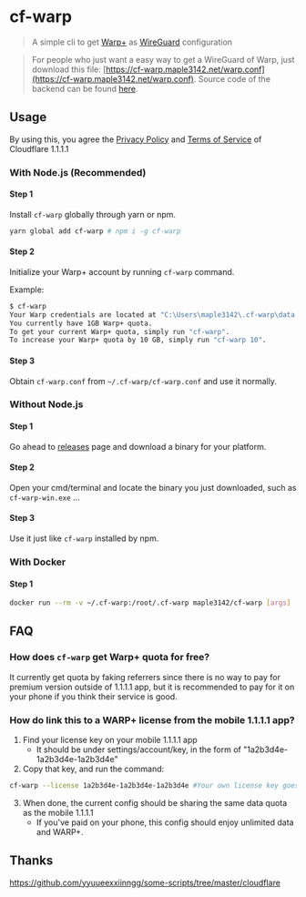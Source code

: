 # cf-warp

> A simple cli to get [Warp+](https://blog.cloudflare.com/announcing-warp-plus/) as [WireGuard](https://www.wireguard.com/) configuration

> For people who just want a easy way to get a WireGuard of Warp, just download this file: [https://cf-warp.maple3142.net/warp.conf](https://cf-warp.maple3142.net/warp.conf).
> Source code of the backend can be found [here](https://glitch.com/edit/#!/cf-warp).

## Usage

By using this, you agree the [Privacy Policy](https://www.cloudflare.com/application/privacypolicy/) and [Terms of Service](https://www.cloudflare.com/application/terms/) of Cloudflare 1.1.1.1

### With Node.js (Recommended)

#### Step 1

Install `cf-warp` globally through yarn or npm.

```bash
yarn global add cf-warp # npm i -g cf-warp
```

#### Step 2

Initialize your Warp+ account by running `cf-warp` command.

Example:

```bash
$ cf-warp
Your Warp credentials are located at "C:\Users\maple3142\.cf-warp\data.json", and WireGuard connection file is "C:\Users\maple3142\.cf-warp\cf-warp.conf".
You currently have 1GB Warp+ quota.
To get your current Warp+ quota, simply run "cf-warp".
To increase your Warp+ quota by 10 GB, simply run "cf-warp 10".
```

#### Step 3

Obtain `cf-warp.conf` from `~/.cf-warp/cf-warp.conf` and use it normally.

### Without Node.js

#### Step 1

Go ahead to [releases](https://github.com/maple3142/cf-warp/releases) page and download a binary for your platform.

#### Step 2

Open your cmd/terminal and locate the binary you just downloaded, such as `cf-warp-win.exe` ...

#### Step 3

Use it just like `cf-warp` installed by npm.

### With Docker

#### Step 1

```bash
docker run --rm -v ~/.cf-warp:/root/.cf-warp maple3142/cf-warp [args]
```

## FAQ

### How does `cf-warp` get Warp+ quota for free?

It currently get quota by faking referrers since there is no way to pay for premium version outside of 1.1.1.1 app, but it is recommended to pay for it on your phone if you think their service is good.

### How do link this to a WARP+ license from the mobile 1.1.1.1 app?

1. Find your license key on your mobile 1.1.1.1 app
    - It should be under settings/account/key, in the form of "1a2b3d4e-1a2b3d4e-1a2b3d4e"
2. Copy that key, and run the command:

```bash
cf-warp --license 1a2b3d4e-1a2b3d4e-1a2b3d4e #Your own license key goes here
```

3. When done, the current config should be sharing the same data quota as the mobile 1.1.1.1
    - If you've paid on your phone, this config should enjoy unlimited data and WARP+.

## Thanks

https://github.com/yyuueexxiinngg/some-scripts/tree/master/cloudflare
